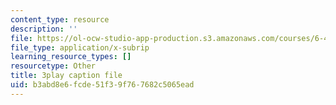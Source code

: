 ```yaml
---
content_type: resource
description: ''
file: https://ol-ocw-studio-app-production.s3.amazonaws.com/courses/6-451-principles-of-digital-communication-ii-spring-2005/b3abd8e6fcde51f39f767682c5065ead_q4LsDylKZcI.vtt
file_type: application/x-subrip
learning_resource_types: []
resourcetype: Other
title: 3play caption file
uid: b3abd8e6-fcde-51f3-9f76-7682c5065ead
---
```

